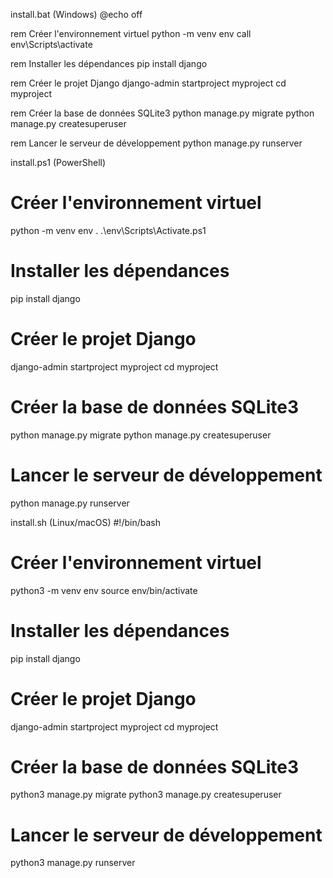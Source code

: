 install.bat (Windows)
@echo off

rem Créer l'environnement virtuel
python -m venv env
call env\Scripts\activate

rem Installer les dépendances
pip install django

rem Créer le projet Django
django-admin startproject myproject
cd myproject

rem Créer la base de données SQLite3
python manage.py migrate
python manage.py createsuperuser

rem Lancer le serveur de développement
python manage.py runserver

install.ps1 (PowerShell)
# Créer l'environnement virtuel
python -m venv env
. .\env\Scripts\Activate.ps1

# Installer les dépendances
pip install django

# Créer le projet Django
django-admin startproject myproject
cd myproject

# Créer la base de données SQLite3
python manage.py migrate
python manage.py createsuperuser

# Lancer le serveur de développement
python manage.py runserver

install.sh (Linux/macOS)
#!/bin/bash

# Créer l'environnement virtuel
python3 -m venv env
source env/bin/activate

# Installer les dépendances
pip install django

# Créer le projet Django
django-admin startproject myproject
cd myproject

# Créer la base de données SQLite3
python3 manage.py migrate
python3 manage.py createsuperuser

# Lancer le serveur de développement
python3 manage.py runserver
